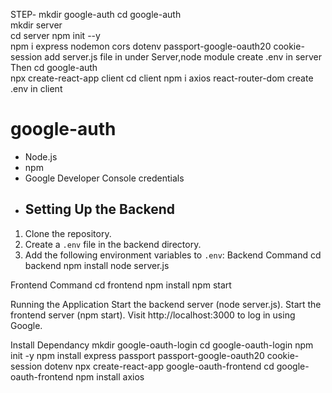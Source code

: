 
STEP-
 mkdir google-auth 
 cd google-auth        
 mkdir server      
 cd server
 npm init --y          
 npm i express nodemon cors dotenv passport-google-oauth20 cookie-session
add server.js file in under Server,node module
create .env in server
Then 
cd google-auth       
npx create-react-app client
cd client
npm i axios react-router-dom
create .env in client
# google-auth
- Node.js
- npm
- Google Developer Console credentials
- ## Setting Up the Backend
1. Clone the repository.
2. Create a `.env` file in the backend directory.
3. Add the following environment variables to `.env`:
Backend Command
cd backend
npm install
node server.js

Frontend Command
cd frontend
npm install
npm start

Running the Application
Start the backend server (node server.js).
Start the frontend server (npm start).
Visit http://localhost:3000 to log in using Google.


Install Dependancy
mkdir google-oauth-login
cd google-oauth-login
npm init -y
npm install express passport passport-google-oauth20 cookie-session dotenv
npx create-react-app google-oauth-frontend
cd google-oauth-frontend
npm install axios
